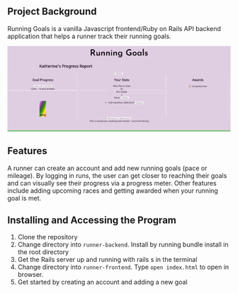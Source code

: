 ## Project Background

Running Goals is a vanilla Javascript frontend/Ruby on Rails API backend application that helps a runner track their running goals.

![gif of running app](running-goals.gif)

## Features

A runner can create an account and add new running goals (pace or mileage). By logging in runs, the user can get closer to reaching their goals and can visually see their progress via a progress meter. Other features include adding upcoming races and getting awarded when your running goal is met. 

## Installing and Accessing the Program
1. Clone the repository
2. Change directory into `runner-backend`. Install by running bundle install in the root directory
3. Get the Rails server up and running with rails s in the terminal
4. Change directory into `runner-frontend`. Type `open index.html` to open in browser. 
5. Get started by creating an account and adding a new goal

